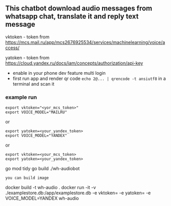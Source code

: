 ## This chatbot download audio messages from whatsapp chat, translate it and reply text message


vktoken - token from https://mcs.mail.ru/app/mcs2676925534/services/machinelearning/voice/access/

yatoken - token from https://cloud.yandex.ru/docs/iam/concepts/authorization/api-key

* enable in your phone dev feature multi  login 
* first run app and render qr code `echo 2@... | qrencode -t ansiutf8` in a terminal  and scan it 

### example run 
```
export vktoken="<yor_mcs_token>"
export VOICE_MODEL="MAILRU" 
```

or 

```
export yatoken=<your_yandex_token>
export VOICE_MODEL="YANDEX"
```
or 
```
export vktoken=<your_mcs_token>
export yatoken=<your_yandex_token>

```
go mod tidy
go build
./wh-audiobot
```
you can build image 
```
docker build -t wh-audio . 
docker run -it  -v ./examplestore.db:/app/examplestore.db  -e vktoken=<yourtoken> -e yatoken=<mcstoken> -e VOICE_MODEL=YANDEX wh-audio  
```
